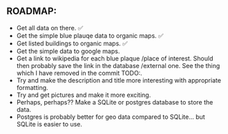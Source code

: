 ## ROADMAP:

- Get all data on there. ✅
- Get the simple blue plauqe data to organic maps. ✅
- Get listed buildings to organic maps. ✅
- Get the simple data to google maps.
- Get a link to wikipedia for each blue plaque /place of interest. Should then probably save the link in the database /external one. See the thing which I have removed in the commit TODO:.
- Try and make the description and title more interesting with appropriate formatting.
- Try and get pictures and make it more exciting.
- Perhaps, perhaps?? Make a SQLite or postgres database to store the data.
- Postgres is probably better for geo data compared to SQLite... but SQLite is easier to use.
